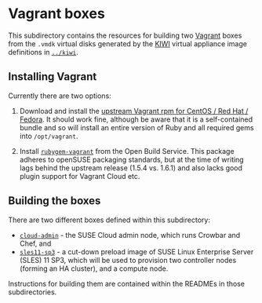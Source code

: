 # Vagrant boxes

This subdirectory contains the resources for building two
[Vagrant](http://vagrantup.com) boxes from the `.vmdk` virtual disks
generated by the [KIWI](https://en.opensuse.org/Portal:KIWI) virtual
appliance image definitions in [`../kiwi`](../kiwi/).

## Installing Vagrant

Currently there are two options:

1.  Download and install the [upstream Vagrant rpm for CentOS / Red Hat / Fedora](http://www.vagrantup.com/downloads.html).  It should work fine, although be aware that it
    is a self-contained bundle and so will install an entire version
    of Ruby and all required gems into `/opt/vagrant`.

2.  Install
    [`rubygem-vagrant`](http://software.opensuse.org/package/rubygem-vagrant)
    from the Open Build Service.  This package adheres to openSUSE
    packaging standards, but at the time of writing lags behind the
    upstream release (1.5.4 vs. 1.6.1) and also lacks good plugin
    support for Vagrant Cloud etc.

## Building the boxes

There are two different boxes defined within this subdirectory:

*   [`cloud-admin`](cloud-admin/) - the SUSE Cloud admin node,
    which runs Crowbar and Chef, and
*   [`sles11-sp3`](sles11-sp3/) - a cut-down preload image of SUSE Linux
    Enterprise Server (SLES) 11 SP3, which will be used to provision
    two controller nodes (forming an HA cluster), and a compute node.

Instructions for building them are contained within the READMEs in
those subdirectories.
